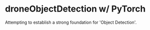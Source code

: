 # droneObjectDetection w/ PyTorch
Attempting to establish a strong foundation for 'Object Detection'.
